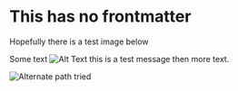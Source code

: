 # This has no frontmatter

Hopefully there is a test image below

Some text ![Alt Text this is a test message](./assets/test_image.png) then more text.

![Alternate path tried](/GitHubPages-Eval/assets/test_image.png)
